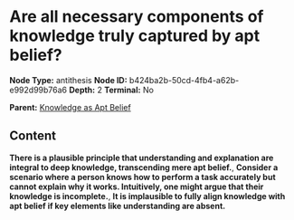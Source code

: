# Are all necessary components of knowledge truly captured by apt belief?

**Node Type:** antithesis
**Node ID:** b424ba2b-50cd-4fb4-a62b-e992d99b76a6
**Depth:** 2
**Terminal:** No

**Parent:** [Knowledge as Apt Belief](knowledge-as-apt-belief.md)

## Content

**There is a plausible principle that understanding and explanation are integral to deep knowledge, transcending mere apt belief.**, **Consider a scenario where a person knows how to perform a task accurately but cannot explain why it works. Intuitively, one might argue that their knowledge is incomplete.**, **It is implausible to fully align knowledge with apt belief if key elements like understanding are absent.**
